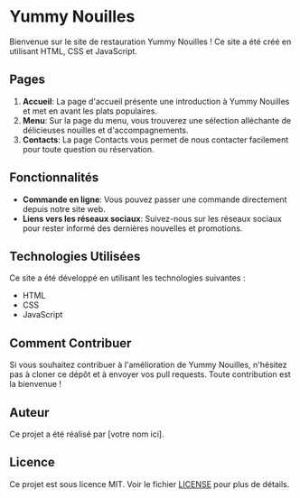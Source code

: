 # Yummy Nouilles

Bienvenue sur le site de restauration Yummy Nouilles ! Ce site a été créé en utilisant HTML, CSS et JavaScript.

## Pages

1. **Accueil**: La page d'accueil présente une introduction à Yummy Nouilles et met en avant les plats populaires.
2. **Menu**: Sur la page du menu, vous trouverez une sélection alléchante de délicieuses nouilles et d'accompagnements.
3. **Contacts**: La page Contacts vous permet de nous contacter facilement pour toute question ou réservation.

## Fonctionnalités

- **Commande en ligne**: Vous pouvez passer une commande directement depuis notre site web.
- **Liens vers les réseaux sociaux**: Suivez-nous sur les réseaux sociaux pour rester informé des dernières nouvelles et promotions.

## Technologies Utilisées

Ce site a été développé en utilisant les technologies suivantes :

- HTML
- CSS
- JavaScript

## Comment Contribuer

Si vous souhaitez contribuer à l'amélioration de Yummy Nouilles, n'hésitez pas à cloner ce dépôt et à envoyer vos pull requests. Toute contribution est la bienvenue !

## Auteur

Ce projet a été réalisé par [votre nom ici].

## Licence

Ce projet est sous licence MIT. Voir le fichier [LICENSE](LICENSE) pour plus de détails.
